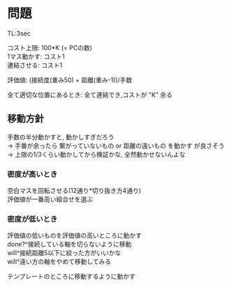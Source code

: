 
# 問題

TL:3sec

コスト上限: 100*K (= PCの数)  
1マス動かす: コスト1  
連結させる: コスト1  

評価値: (接続度(重み50) + 距離(重み-1))/手数  

全て適切な位置にあるとき: 全て連結でき,コストが "K" 余る

## 移動方針

手数の半分動かすと, 動かしすぎだろう  
-> 手番が余ったら 繋がっていないもの or 距離の遠いもの を動かす が良さそう  
-> 上限の1/3くらい動かしてから検証かな, 全然動かせないんよな

### 密度が高いとき

空白マスを回転させる(12通り*切り抜き方4通り)  
評価値が一番高い組合せを選ぶ  

### 密度が低いとき

評価値の低いものを評価値の高いところに動かす  
done?^接続している軸を切らないように移動  
will^接続距離5以下に絞った方がいいかな  
will^遠い方の軸をやめて移動してみる  

テンプレートのところに移動するように動かす
